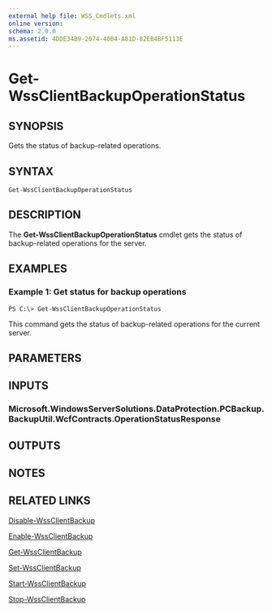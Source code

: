 ```yaml
---
external help file: WSS_Cmdlets.xml
online version: 
schema: 2.0.0
ms.assetid: 4DDE34B9-2074-40B4-A81D-82EB4BF5113E
---
```


# Get-WssClientBackupOperationStatus

## SYNOPSIS
Gets the status of backup-related operations.

## SYNTAX

```
Get-WssClientBackupOperationStatus
```

## DESCRIPTION
The **Get-WssClientBackupOperationStatus** cmdlet gets the status of backup-related operations for the server.

## EXAMPLES

### Example 1: Get status for backup operations
```
PS C:\> Get-WssClientBackupOperationStatus
```

This command gets the status of backup-related operations for the current server.

## PARAMETERS

## INPUTS

### Microsoft.WindowsServerSolutions.DataProtection.PCBackup.BackupUtil.WcfContracts.OperationStatusResponse

## OUTPUTS

## NOTES

## RELATED LINKS

[Disable-WssClientBackup](./Disable-WssClientBackup.md)

[Enable-WssClientBackup](./Enable-WssClientBackup.md)

[Get-WssClientBackup](./Get-WssClientBackup.md)

[Set-WssClientBackup](./Set-WssClientBackup.md)

[Start-WssClientBackup](./Start-WssClientBackup.md)

[Stop-WssClientBackup](./Stop-WssClientBackup.md)

